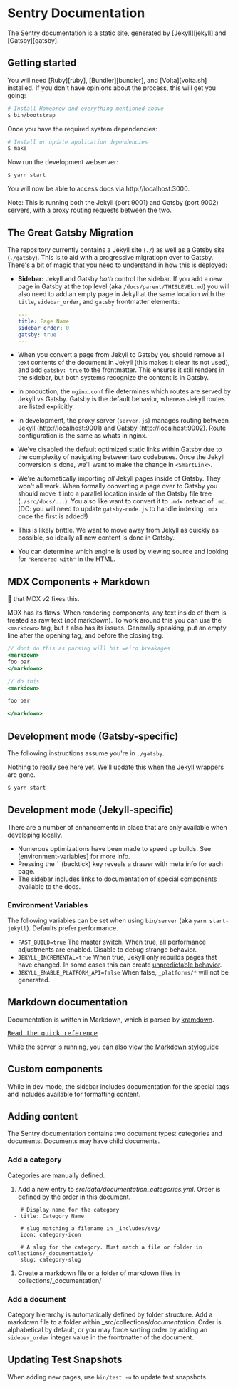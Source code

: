 # Sentry Documentation

The Sentry documentation is a static site, generated by [Jekyll][jekyll] and [Gatsby][gatsby].

## Getting started

You will need [Ruby][ruby], [Bundler][bundler], and [Volta][volta.sh] installed. If you don't have opinions about the process, this will get you going:

```bash
# Install Homebrew and everything mentioned above
$ bin/bootstrap
```

Once you have the required system dependencies:

```bash
# Install or update application dependencies
$ make
```

Now run the development webserver:

```bash
$ yarn start
```

You will now be able to access docs via http://localhost:3000.

Note: This is running both the Jekyll (port 9001) and Gatsby (port 9002) servers, with a proxy routing requests between the two.

## The Great Gatsby Migration

The repository currently contains a Jekyll site (`./`) as well as a Gatsby site (`./gatsby`). This is to aid with a progressive migratiopn over to Gatsby. There's a bit of magic that you need to understand in how this is deployed:

- **Sidebar:** Jekyll and Gatsby _both_ control the sidebar. If you add a new page in Gatsby at the top level (aka `/docs/parent/THISLEVEL.md`) you will also need to add an empty page in Jekyll at the same location with the `title`, `sidebar_order`, and `gatsby` frontmatter elements:

  ```yaml
  ---
  title: Page Name
  sidebar_order: 0
  gatsby: true
  ---
  ```

- When you convert a page from Jekyll to Gatsby you should remove all text contents of the document in Jekyll (this makes it clear its not used), and add `gatsby: true` to the frontmatter. This ensures it still renders in the sidebar, but both systems recognize the content is in Gatsby.

- In production, the `nginx.conf` file determines which routes are served by Jekyll vs Gatsby. Gatsby is the default behavior, whereas Jekyll routes are listed explicitly.

- In development, the proxy server (`server.js`) manages routing between Jekyll (http://localhost:9001) and Gatsby (http://localhost:9002). Route configuration is the same as whats in nginx.

- We've disabled the default optimized static links within Gatsby due to the complexity of navigating between two codebases. Once the Jekyll conversion is done, we'll want to make the change in `<SmartLink>`.

- We're automatically importing _all_ Jekyll pages inside of Gatsby. They won't all work. When formally converting a page over to Gatsby you should move it into a parallel location inside of the Gatsby file tree (`./src/docs/...`). You also like want to convert it to `.mdx` instead of `.md`. (DC: you will need to update `gatsby-node.js` to handle indexing `.mdx` once the first is added!)

- This is likely brittle. We want to move away from Jekyll as quickly as possible, so ideally all new content is done in Gatsby.

- You can determine which engine is used by viewing source and looking for `"Rendered with"` in the HTML.

## MDX Components + Markdown

:pray: that MDX v2 fixes this.

MDX has its flaws. When rendering components, any text inside of them is treated as raw text (_not_ markdown). To work around this you can use the `<markdown>` tag, but it also has its issues. Generally speaking, put an empty line after the opening tag, and before the closing tag.

```jsx
// dont do this as parsing will hit weird breakages
<markdown>
foo bar
</markdown>
```

```jsx
// do this
<markdown>

foo bar

</markdown>
```

## Development mode (Gatsby-specific)

The following instructions assume you're in `./gatsby`.

Nothing to really see here yet. We'll update this when the Jekyll wrappers are gone.

```bash
$ yarn start
```

## Development mode (Jekyll-specific)

There are a number of enhancements in place that are only available when developing locally.

- Numerous optimizations have been made to speed up builds. See [environment-variables] for more info.
- Pressing the `` ` `` (backtick) key reveals a drawer with meta info for each page.
- The sidebar includes links to documentation of special components available to the docs.

### Environment Variables

The following variables can be set when using `bin/server` (aka `yarn start-jekyll`). Defaults prefer performance.

- `FAST_BUILD=true` The master switch. When true, all performance adjustments are enabled. Disable to debug strange behavior.
- `JEKYLL_INCREMENTAL=true` When true, Jekyll only rebuilds pages that have changed. In some cases this can create [unpredictable behavior](https://jekyllrb.com/docs/configuration/#incremental-regeneration).
- `JEKYLL_ENABLE_PLATFORM_API=false` When false, `_platforms/*` will not be generated.

## Markdown documentation

Documentation is written in Markdown, which is parsed by [kramdown](https://kramdown.gettalong.org/).

[<kbd>Read the quick reference</kbd>](https://kramdown.gettalong.org/quickref.html)

While the server is running, you can also view the [Markdown styleguide](http://0.0.0.0:9000/markdown-styleguide/links/)

## Custom components

While in dev mode, the sidebar includes documentation for the special tags and includes available for formatting content.

## Adding content

The Sentry documentation contains two document types: categories and documents. Documents may have child documents.

### Add a category

Categories are manually defined.

1. Add a new entry to _src/data/documentation_categories.yml_. Order is defined by the order in this document.

```
    # Display name for the category
  - title: Category Name

    # slug matching a filename in _includes/svg/
    icon: category-icon

    # A slug for the category. Must match a file or folder in collections/_documentation/
    slug: category-slug
```

1. Create a markdown file or a folder of markdown files in collections/_documentation/

### Add a document

Category hierarchy is automatically defined by folder structure. Add a markdown file to a folder within _src/collections/_documentation_. Order is alphabetical by default, or you may force sorting order by adding an `sidebar_order` integer value in the frontmatter of the document.

## Updating Test Snapshots

When adding new pages, use `bin/test -u` to update test snapshots.
